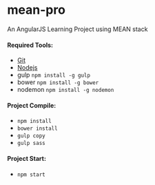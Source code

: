 # mean-pro
An AngularJS Learning Project using MEAN stack

#### Required Tools:
* [Git](http://git-scm.com/)
* [Nodejs](http://nodejs.org/)
* gulp `npm install -g gulp`
* bower `npm install -g bower`
* nodemon `npm install -g nodemon`

#### Project Compile:
* `npm install`
* `bower install`
* `gulp copy`
* `gulp sass`

#### Project Start:
* `npm start`

